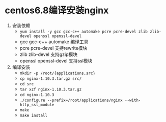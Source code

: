 # centos6.8编译安装nginx

1. 安装依赖
    - `yum install -y gcc gcc-c++ automake pcre pcre-devel zlib zlib-devel openssl openssl-devel`
    - gcc gcc-c++ automake 编译工具
    - pcre pcre-devel 支持rewrite模块
    - zlib zlib-devel 支持gzip模块
    - openssl openssl-devel 支持ssl模块
2. 编译安装
    - `mkdir -p /root/{applications,src}`
    - `cp nginx-1.10.3.tar.gz src/`
    - `cd src`
    - `tar xzf nginx-1.10.3.tar.gz`
    - `cd nginx-1.10.3`
    - `./configure --prefix=/root/applications/nginx --with-http_ssl_module`
    - `make`
    - `make install`
